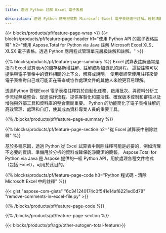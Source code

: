 ```yaml
---
title: 透過 Python 註解 Excel 電子表格 

description: 透過 Python 應用程式對 Microsoft Excel 電子表格進行註解。輕鬆清晰註釋。
---
```


{{< blocks/products/pf/feature-page-wrap >}}
{{< blocks/products/pf/feature-page-header h1="使用 Python API 的電子表格註釋" h2="使用 Aspose.Total for Python via Java 註解 Microsoft Excel XLS、XLSX 電子表格。透過 Python 應用程式管理單元層級註解和註解。" >}}

{{% blocks/products/pf/feature-page-summary %}}
Excel 試算表註解通常是指向 Excel 試算表內的儲存格新增註解、註解或附加資訊的過程。 這些註釋可以提供與電子表格中的資料相關的上下文、解釋或說明。 使用者經常使用註釋來使電子表格對自己或可能正在審查或協作處理文件的其他人來說更容易理解。<br />

透過Python 管理Excel 電子表格註釋對於自動化任務、啟用批次、與資料分析工作流程無縫整合、促進協作流程、提供客製化和靈活性、確保版本控制和審核以及增強與外部工具和資料庫的整合至關重要。 Python 的功能簡化了電子表格註解的高效管理、處理和自訂，使其成為資料專業人員的重要工具。

{{% /blocks/products/pf/feature-page-summary  %}}

{{% blocks/products/pf/feature-page-section  h2="從 Excel 試算表中刪除註釋" %}}

基於多種原因，透過 Python 從 Excel 試算表中刪除註釋可能是必要的，例如清理不必要的資訊、準備用於分析的資料或確保乾淨簡潔的簡報。 Aspose.Total for Python via Java 是 Aspose 提供的一組 Python API，用於處理各種文件格式（包括 Excel），可用於此目的。

{{% blocks/products/pf/feature-page-code h3="Python 程式碼 - 清除 Microsoft Excel 中的註釋" %}}

{{< gist "aspose-com-gists" "6c341240174c0f541e14af8221ed0d78" "remove-comments-in-excel-file.py" >}}

{{% /blocks/products/pf/feature-page-code  %}}

{{% /blocks/products/pf/feature-page-section %}}

{{< blocks/products/pf/agp/other-autogen-total-feature>}}